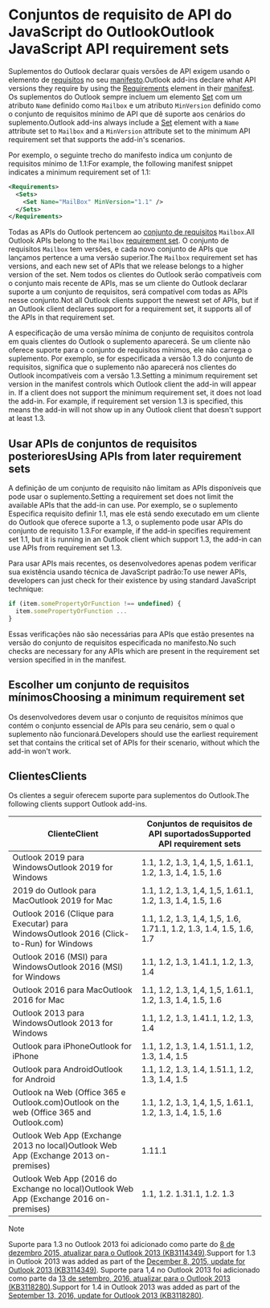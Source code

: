 # <a name="outlook-javascript-api-requirement-sets"></a><span data-ttu-id="9c0af-101">Conjuntos de requisito de API do JavaScript do Outlook</span><span class="sxs-lookup"><span data-stu-id="9c0af-101">Outlook JavaScript API requirement sets</span></span>

<span data-ttu-id="9c0af-102">Suplementos do Outlook declarar quais versões de API exigem usando o elemento de [requisitos](/javascript/office/manifest/requirements) no seu [manifesto](https://docs.microsoft.com/office/dev/add-ins/develop/add-in-manifests).</span><span class="sxs-lookup"><span data-stu-id="9c0af-102">Outlook add-ins declare what API versions they require by using the [Requirements](/javascript/office/manifest/requirements) element in their [manifest](https://docs.microsoft.com/office/dev/add-ins/develop/add-in-manifests).</span></span> <span data-ttu-id="9c0af-103">Os suplementos do Outlook sempre incluem um elemento [Set](/javascript/office/manifest/set) com um atributo `Name` definido como `Mailbox` e um atributo `MinVersion` definido como o conjunto de requisitos mínimo de API que dê suporte aos cenários do suplemento.</span><span class="sxs-lookup"><span data-stu-id="9c0af-103">Outlook add-ins always include a [Set](/javascript/office/manifest/set) element with a `Name` attribute set to `Mailbox` and a `MinVersion` attribute set to the minimum API requirement set that supports the add-in's scenarios.</span></span>

<span data-ttu-id="9c0af-104">Por exemplo, o seguinte trecho do manifesto indica um conjunto de requisitos mínimo de 1.1:</span><span class="sxs-lookup"><span data-stu-id="9c0af-104">For example, the following manifest snippet indicates a minimum requirement set of 1.1:</span></span>

```xml
<Requirements>
  <Sets>
    <Set Name="MailBox" MinVersion="1.1" />
  </Sets>
</Requirements>
```

<span data-ttu-id="9c0af-105">Todas as APIs do Outlook pertencem ao [conjunto de requisitos](https://docs.microsoft.com/office/dev/add-ins/develop/specify-office-hosts-and-api-requirements) `Mailbox`.</span><span class="sxs-lookup"><span data-stu-id="9c0af-105">All Outlook APIs belong to the `Mailbox` [requirement set](https://docs.microsoft.com/office/dev/add-ins/develop/specify-office-hosts-and-api-requirements).</span></span> <span data-ttu-id="9c0af-106">O conjunto de requisitos `Mailbox` tem versões, e cada novo conjunto de APIs que lançamos pertence a uma versão superior.</span><span class="sxs-lookup"><span data-stu-id="9c0af-106">The `Mailbox` requirement set has versions, and each new set of APIs that we release belongs to a higher version of the set.</span></span> <span data-ttu-id="9c0af-107">Nem todos os clientes do Outlook serão compatíveis com o conjunto mais recente de APIs, mas se um cliente do Outlook declarar suporte a um conjunto de requisitos, será compatível com todas as APIs nesse conjunto.</span><span class="sxs-lookup"><span data-stu-id="9c0af-107">Not all Outlook clients support the newest set of APIs, but if an Outlook client declares support for a requirement set, it supports all of the APIs in that requirement set.</span></span>

<span data-ttu-id="9c0af-p103">A especificação de uma versão mínima de conjunto de requisitos controla em quais clientes do Outlook o suplemento aparecerá. Se um cliente não oferece suporte para o conjunto de requisitos mínimos, ele não carrega o suplemento. Por exemplo, se for especificada a versão 1.3 do conjunto de requisitos, significa que o suplemento não aparecerá nos clientes do Outlook incompatíveis com a versão 1.3.</span><span class="sxs-lookup"><span data-stu-id="9c0af-p103">Setting a minimum requirement set version in the manifest controls which Outlook client the add-in will appear in. If a client does not support the minimum requirement set, it does not load the add-in. For example, if requirement set version 1.3 is specified, this means the add-in will not show up in any Outlook client that doesn't support at least 1.3.</span></span>

## <a name="using-apis-from-later-requirement-sets"></a><span data-ttu-id="9c0af-111">Usar APIs de conjuntos de requisitos posteriores</span><span class="sxs-lookup"><span data-stu-id="9c0af-111">Using APIs from later requirement sets</span></span>

<span data-ttu-id="9c0af-112">A definição de um conjunto de requisito não limitam as APIs disponíveis que pode usar o suplemento.</span><span class="sxs-lookup"><span data-stu-id="9c0af-112">Setting a requirement set does not limit the available APIs that the add-in can use.</span></span> <span data-ttu-id="9c0af-113">Por exemplo, se o suplemento Especifica requisito definir 1.1, mas ele está sendo executado em um cliente do Outlook que oferece suporte a 1.3, o suplemento pode usar APIs do conjunto de requisito 1.3.</span><span class="sxs-lookup"><span data-stu-id="9c0af-113">For example, if the add-in specifies requirement set 1.1, but it is running in an Outlook client which support 1.3, the add-in can use APIs from requirement set 1.3.</span></span>

<span data-ttu-id="9c0af-114">Para usar APIs mais recentes, os desenvolvedores apenas podem verificar sua existência usando técnica de JavaScript padrão:</span><span class="sxs-lookup"><span data-stu-id="9c0af-114">To use newer APIs, developers can just check for their existence by using standard JavaScript technique:</span></span>

```js
if (item.somePropertyOrFunction !== undefined) {
  item.somePropertyOrFunction ...
}
```

<span data-ttu-id="9c0af-115">Essas verificações não são necessárias para APIs que estão presentes na versão do conjunto de requisitos especificada no manifesto.</span><span class="sxs-lookup"><span data-stu-id="9c0af-115">No such checks are necessary for any APIs which are present in the requirement set version specified in in the manifest.</span></span>

## <a name="choosing-a-minimum-requirement-set"></a><span data-ttu-id="9c0af-116">Escolher um conjunto de requisitos mínimos</span><span class="sxs-lookup"><span data-stu-id="9c0af-116">Choosing a minimum requirement set</span></span>

<span data-ttu-id="9c0af-117">Os desenvolvedores devem usar o conjunto de requisitos mínimos que contém o conjunto essencial de APIs para seu cenário, sem o qual o suplemento não funcionará.</span><span class="sxs-lookup"><span data-stu-id="9c0af-117">Developers should use the earliest requirement set that contains the critical set of APIs for their scenario, without which the add-in won't work.</span></span>

## <a name="clients"></a><span data-ttu-id="9c0af-118">Clientes</span><span class="sxs-lookup"><span data-stu-id="9c0af-118">Clients</span></span>

<span data-ttu-id="9c0af-119">Os clientes a seguir oferecem suporte para suplementos do Outlook.</span><span class="sxs-lookup"><span data-stu-id="9c0af-119">The following clients support Outlook add-ins.</span></span>

| <span data-ttu-id="9c0af-120">Cliente</span><span class="sxs-lookup"><span data-stu-id="9c0af-120">Client</span></span> | <span data-ttu-id="9c0af-121">Conjuntos de requisitos de API suportados</span><span class="sxs-lookup"><span data-stu-id="9c0af-121">Supported API requirement sets</span></span> |
| --- | --- |
| <span data-ttu-id="9c0af-122">Outlook 2019 para Windows</span><span class="sxs-lookup"><span data-stu-id="9c0af-122">Outlook 2019 for Windows</span></span> | <span data-ttu-id="9c0af-123">1.1, 1.2, 1.3, 1,4, 1,5, 1.6</span><span class="sxs-lookup"><span data-stu-id="9c0af-123">1.1, 1.2, 1.3, 1.4, 1.5, 1.6</span></span> |
| <span data-ttu-id="9c0af-124">2019 do Outlook para Mac</span><span class="sxs-lookup"><span data-stu-id="9c0af-124">Outlook 2019 for Mac</span></span> | <span data-ttu-id="9c0af-125">1.1, 1.2, 1.3, 1,4, 1,5, 1.6</span><span class="sxs-lookup"><span data-stu-id="9c0af-125">1.1, 1.2, 1.3, 1.4, 1.5, 1.6</span></span> |
| <span data-ttu-id="9c0af-126">Outlook 2016 (Clique para Executar) para Windows</span><span class="sxs-lookup"><span data-stu-id="9c0af-126">Outlook 2016 (Click-to-Run) for Windows</span></span> | <span data-ttu-id="9c0af-127">1.1, 1.2, 1.3, 1,4, 1,5, 1.6, 1.7</span><span class="sxs-lookup"><span data-stu-id="9c0af-127">1.1, 1.2, 1.3, 1.4, 1.5, 1.6, 1.7</span></span> |
| <span data-ttu-id="9c0af-128">Outlook 2016 (MSI) para Windows</span><span class="sxs-lookup"><span data-stu-id="9c0af-128">Outlook 2016 (MSI) for Windows</span></span> | <span data-ttu-id="9c0af-129">1.1, 1.2, 1.3, 1.4</span><span class="sxs-lookup"><span data-stu-id="9c0af-129">1.1, 1.2, 1.3, 1.4</span></span> |
| <span data-ttu-id="9c0af-130">Outlook 2016 para Mac</span><span class="sxs-lookup"><span data-stu-id="9c0af-130">Outlook 2016 for Mac</span></span> | <span data-ttu-id="9c0af-131">1.1, 1.2, 1.3, 1,4, 1,5, 1.6</span><span class="sxs-lookup"><span data-stu-id="9c0af-131">1.1, 1.2, 1.3, 1.4, 1.5, 1.6</span></span> |
| <span data-ttu-id="9c0af-132">Outlook 2013 para Windows</span><span class="sxs-lookup"><span data-stu-id="9c0af-132">Outlook 2013 for Windows</span></span> | <span data-ttu-id="9c0af-133">1.1, 1.2, 1.3, 1.4</span><span class="sxs-lookup"><span data-stu-id="9c0af-133">1.1, 1.2, 1.3, 1.4</span></span> |
| <span data-ttu-id="9c0af-134">Outlook para iPhone</span><span class="sxs-lookup"><span data-stu-id="9c0af-134">Outlook for iPhone</span></span> | <span data-ttu-id="9c0af-135">1.1, 1.2, 1.3, 1.4, 1.5</span><span class="sxs-lookup"><span data-stu-id="9c0af-135">1.1, 1.2, 1.3, 1.4, 1.5</span></span> |
| <span data-ttu-id="9c0af-136">Outlook para Android</span><span class="sxs-lookup"><span data-stu-id="9c0af-136">Outlook for Android</span></span> | <span data-ttu-id="9c0af-137">1.1, 1.2, 1.3, 1.4, 1.5</span><span class="sxs-lookup"><span data-stu-id="9c0af-137">1.1, 1.2, 1.3, 1.4, 1.5</span></span> |
| <span data-ttu-id="9c0af-138">Outlook na Web (Office 365 e Outlook.com)</span><span class="sxs-lookup"><span data-stu-id="9c0af-138">Outlook on the web (Office 365 and Outlook.com)</span></span> | <span data-ttu-id="9c0af-139">1.1, 1.2, 1.3, 1,4, 1,5, 1.6</span><span class="sxs-lookup"><span data-stu-id="9c0af-139">1.1, 1.2, 1.3, 1.4, 1.5, 1.6</span></span> |
| <span data-ttu-id="9c0af-140">Outlook Web App (Exchange 2013 no local)</span><span class="sxs-lookup"><span data-stu-id="9c0af-140">Outlook Web App (Exchange 2013 on-premises)</span></span> | <span data-ttu-id="9c0af-141">1.1</span><span class="sxs-lookup"><span data-stu-id="9c0af-141">1.1</span></span> |
| <span data-ttu-id="9c0af-142">Outlook Web App (2016 do Exchange no local)</span><span class="sxs-lookup"><span data-stu-id="9c0af-142">Outlook Web App (Exchange 2016 on-premises)</span></span> | <span data-ttu-id="9c0af-p105">1.1, 1.2. 1.3</span><span class="sxs-lookup"><span data-stu-id="9c0af-p105">1.1, 1.2. 1.3</span></span> |

> [!NOTE]
> <span data-ttu-id="9c0af-145">Suporte para 1.3 no Outlook 2013 foi adicionado como parte do [8 de dezembro 2015, atualizar para o Outlook 2013 (KB3114349)](https://support.microsoft.com/kb/3114349).</span><span class="sxs-lookup"><span data-stu-id="9c0af-145">Support for 1.3 in Outlook 2013 was added as part of the [December 8, 2015, update for Outlook 2013 (KB3114349)](https://support.microsoft.com/kb/3114349).</span></span> <span data-ttu-id="9c0af-146">Suporte para 1,4 no Outlook 2013 foi adicionado como parte da [13 de setembro, 2016, atualizar para o Outlook 2013 (KB3118280)](https://support.microsoft.com/help/3118280).</span><span class="sxs-lookup"><span data-stu-id="9c0af-146">Support for 1.4 in Outlook 2013 was added as part of the [September 13, 2016, update for Outlook 2013 (KB3118280)](https://support.microsoft.com/help/3118280).</span></span>
